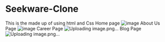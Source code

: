 # Seekware-Clone
This is the made up of using html and Css 
Home page
![image](https://github.com/GarvTiwari/Seekware-Clone/assets/117145591/6cfaaccb-7afa-4e0e-9d41-a284774a4b07)
About Us Page
![image](https://github.com/GarvTiwari/Seekware-Clone/assets/117145591/0188bd64-e110-48ce-8c86-f70059ea3d4d)
Career Page
![Uploading image.png…]()
Blog Page
![Uploading image.png…]()
